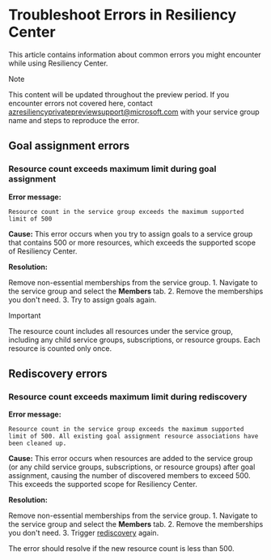 # Troubleshoot Errors in Resiliency Center

This article contains information about common errors you might encounter while using Resiliency Center.

> [!NOTE]
> This content will be updated throughout the preview period. If you encounter errors not covered here, contact [azresiliencyprivatepreviewsupport@microsoft.com](mailto:azresiliencyprivatepreviewsupport@microsoft.com) with your service group name and steps to reproduce the error.

## Goal assignment errors

### Resource count exceeds maximum limit during goal assignment

**Error message:**

```text
Resource count in the service group exceeds the maximum supported limit of 500
```

**Cause:** This error occurs when you try to assign goals to a service group that contains 500 or more resources, which exceeds the supported scope of Resiliency Center.

**Resolution:**

Remove non-essential memberships from the service group.
    1. Navigate to the service group and select the **Members** tab.
    2. Remove the memberships you don't need.
    3. Try to assign goals again.

> [!IMPORTANT]
> The resource count includes all resources under the service group, including any child service groups, subscriptions, or resource groups. Each resource is counted only once.

## Rediscovery errors

### Resource count exceeds maximum limit during rediscovery

**Error message:**

```text
Resource count in the service group exceeds the maximum supported limit of 500. All existing goal assignment resource associations have been cleaned up.
```

**Cause:** This error occurs when resources are added to the service group (or any child service groups, subscriptions, or resource groups) after goal assignment, causing the number of discovered members to exceed 500. This exceeds the supported scope for Resiliency Center.

**Resolution:**

Remove non-essential memberships from the service group.
    1. Navigate to the service group and select the **Members** tab.
    2. Remove the memberships you don't need.
    3. Trigger [rediscovery](./Goals%20and%20recommendations/ViewResiliencePosture.md#Rediscovering-resources) again.

The error should resolve if the new resource count is less than 500.
